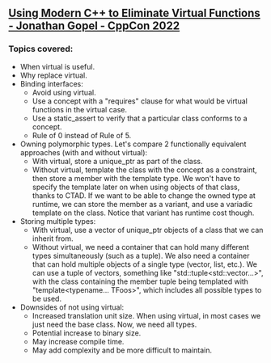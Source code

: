 ## [Using Modern C++ to Eliminate Virtual Functions - Jonathan Gopel - CppCon 2022](https://www.youtube.com/watch?v=gTNJXVmuRRA&list=LL6MKUgGZ9Q8c2Ff7GnoRoqA)
### Topics covered:
* When virtual is useful.
* Why replace virtual.
* Binding interfaces:
  * Avoid using virtual.
  * Use a concept with a "requires" clause for what would be virtual functions in the virtual case.
  * Use a static_assert to verify that a particular class conforms to a concept.
  * Rule of 0 instead of Rule of 5.
* Owning polymorphic types. Let's compare 2 functionally equivalent approaches (with and without virtual):
  * With virtual, store a unique_ptr as part of the class.
  * Without virtual, template the class with the concept as a constraint, then store a member with the template type. We won't have to specify the template later on when using objects of that class, thanks to CTAD. If we want to be able to change the owned type at runtime, we can store the member as a variant, and use a variadic template on the class. Notice that variant has runtime cost though.
* Storing multiple types:
  * With virtual, use a vector of unique_ptr objects of a class that we can inherit from.
  * Without virtual, we need a container that can hold many different types simultaneously (such as a tuple). We also need a container that can hold multiple objects of a single type (vector, list, etc.). We can use a tuple of vectors, something like "std::tuple<std::vector<TFoos>...>", with the class containing the member tuple being templated with "template<typename... TFoos>", which includes all possible types to be used.
* Downsides of not using virtual:
  * Increased translation unit size. When using virtual, in most cases we just need the base class. Now, we need all types.
  * Potential increase to binary size.
  * May increase compile time.
  * May add complexity and be more difficult to maintain.




